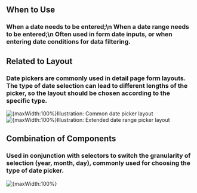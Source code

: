 ## When to Use

### When a date needs to be entered;\n When a date range needs to be entered;\n Often used in form date inputs, or when entering date conditions for data filtering.

## Related to Layout

### Date pickers are commonly used in detail page form layouts. The type of date selection can lead to different lengths of the picker, so the layout should be chosen according to the specific type.

![{maxWidth:100%}Illustration: Common date picker layout](001)
![{maxWidth:100%}Illustration: Extended date range picker layout](002)

## Combination of Components

### Used in conjunction with selectors to switch the granularity of selection (year, month, day), commonly used for choosing the type of date picker.

![{maxWidth:100%}](003)
